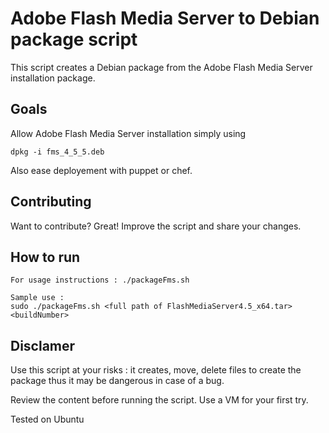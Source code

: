 Adobe Flash Media Server to Debian package script
=============

This script creates a Debian package from the Adobe Flash Media Server installation package. 



Goals
-------
Allow Adobe Flash Media Server installation simply using

    dpkg -i fms_4_5_5.deb
    
Also ease deployement with puppet or chef.


Contributing
------------

Want to contribute? Great! Improve the script and share your changes.


How to run 
-----------

	For usage instructions : ./packageFms.sh 	
	
	Sample use :
    sudo ./packageFms.sh <full path of FlashMediaServer4.5_x64.tar> <buildNumber>




Disclamer
-------

Use this script at your risks : it creates, move, delete files to create the package thus 
it may be dangerous in case of a bug. 

Review the content before running the script.
Use a VM for your first try.

Tested on Ubuntu




